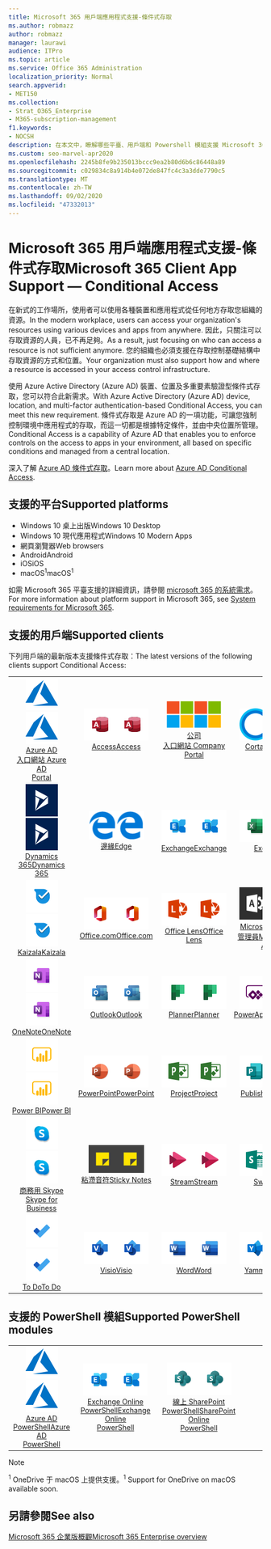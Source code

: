 ```yaml
---
title: Microsoft 365 用戶端應用程式支援-條件式存取
ms.author: robmazz
author: robmazz
manager: laurawi
audience: ITPro
ms.topic: article
ms.service: Office 365 Administration
localization_priority: Normal
search.appverid:
- MET150
ms.collection:
- Strat_O365_Enterprise
- M365-subscription-management
f1.keywords:
- NOCSH
description: 在本文中，瞭解哪些平臺、用戶端和 Powershell 模組支援 Microsoft 365 的條件式存取。
ms.custom: seo-marvel-apr2020
ms.openlocfilehash: 2245b8fe9b235013bccc9ea2b80d6b6c86448a89
ms.sourcegitcommit: c029834c8a914b4e072de847fc4c3a3dde7790c5
ms.translationtype: MT
ms.contentlocale: zh-TW
ms.lasthandoff: 09/02/2020
ms.locfileid: "47332013"
---
```

# <a name="microsoft-365-client-app-support--conditional-access"></a><span data-ttu-id="a4253-103">Microsoft 365 用戶端應用程式支援-條件式存取</span><span class="sxs-lookup"><span data-stu-id="a4253-103">Microsoft 365 Client App Support — Conditional Access</span></span>

<span data-ttu-id="a4253-104">在新式的工作場所，使用者可以使用各種裝置和應用程式從任何地方存取您組織的資源。</span><span class="sxs-lookup"><span data-stu-id="a4253-104">In the modern workplace, users can access your organization's resources using various devices and apps from anywhere.</span></span> <span data-ttu-id="a4253-105">因此，只關注可以存取資源的人員，已不再足夠。</span><span class="sxs-lookup"><span data-stu-id="a4253-105">As a result, just focusing on who can access a resource is not sufficient anymore.</span></span> <span data-ttu-id="a4253-106">您的組織也必須支援在存取控制基礎結構中存取資源的方式和位置。</span><span class="sxs-lookup"><span data-stu-id="a4253-106">Your organization must also support how and where a resource is accessed in your access control infrastructure.</span></span>

<span data-ttu-id="a4253-107">使用 Azure Active Directory (Azure AD) 裝置、位置及多重要素驗證型條件式存取，您可以符合此新需求。</span><span class="sxs-lookup"><span data-stu-id="a4253-107">With Azure Active Directory (Azure AD) device, location, and multi-factor authentication-based Conditional Access, you can meet this new requirement.</span></span> <span data-ttu-id="a4253-108">條件式存取是 Azure AD 的一項功能，可讓您強制控制環境中應用程式的存取，而這一切都是根據特定條件，並由中央位置所管理。</span><span class="sxs-lookup"><span data-stu-id="a4253-108">Conditional Access is a capability of Azure AD that enables you to enforce controls on the access to apps in your environment, all based on specific conditions and managed from a central location.</span></span>

<span data-ttu-id="a4253-109">深入了解 [Azure AD 條件式存取](https://docs.microsoft.com/azure/active-directory/conditional-access/)。</span><span class="sxs-lookup"><span data-stu-id="a4253-109">Learn more about [Azure AD Conditional Access](https://docs.microsoft.com/azure/active-directory/conditional-access/).</span></span>

## <a name="supported-platforms"></a><span data-ttu-id="a4253-110">支援的平台</span><span class="sxs-lookup"><span data-stu-id="a4253-110">Supported platforms</span></span>

 - <span data-ttu-id="a4253-111">Windows 10 桌上出版</span><span class="sxs-lookup"><span data-stu-id="a4253-111">Windows 10 Desktop</span></span>
 - <span data-ttu-id="a4253-112">Windows 10 現代應用程式</span><span class="sxs-lookup"><span data-stu-id="a4253-112">Windows 10 Modern Apps</span></span>
 - <span data-ttu-id="a4253-113">網頁瀏覽器</span><span class="sxs-lookup"><span data-stu-id="a4253-113">Web browsers</span></span>
 - <span data-ttu-id="a4253-114">Android</span><span class="sxs-lookup"><span data-stu-id="a4253-114">Android</span></span>
 - <span data-ttu-id="a4253-115">iOS</span><span class="sxs-lookup"><span data-stu-id="a4253-115">iOS</span></span>
 - <span data-ttu-id="a4253-116">macOS<sup>1</sup></span><span class="sxs-lookup"><span data-stu-id="a4253-116">macOS<sup>1</sup></span></span>

<span data-ttu-id="a4253-117">如需 Microsoft 365 平臺支援的詳細資訊，請參閱 [microsoft 365 的系統需求](https://products.office.com/office-system-requirements)。</span><span class="sxs-lookup"><span data-stu-id="a4253-117">For more information about platform support in Microsoft 365, see [System requirements for Microsoft 365](https://products.office.com/office-system-requirements).</span></span>

## <a name="supported-clients"></a><span data-ttu-id="a4253-118">支援的用戶端</span><span class="sxs-lookup"><span data-stu-id="a4253-118">Supported clients</span></span>

<span data-ttu-id="a4253-119">下列用戶端的最新版本支援條件式存取：</span><span class="sxs-lookup"><span data-stu-id="a4253-119">The latest versions of the following clients support Conditional Access:</span></span>

| | | | | | |
|:---:|:---:|:---:|:---:|:---:|:---:|
| <span data-ttu-id="a4253-120">![Azure 圖示](../media/o365-azure-64x64.png)</span><span class="sxs-lookup"><span data-stu-id="a4253-120">![Azure icon](../media/o365-azure-64x64.png)</span></span> <br> [<span data-ttu-id="a4253-121">Azure AD <br> 入口網站 </span><span class="sxs-lookup"><span data-stu-id="a4253-121">Azure AD <br> Portal </span></span>](https://azure.microsoft.com/features/azure-portal/) | <span data-ttu-id="a4253-122">![Access 圖示](../media/o365-access-64x64.png)</span><span class="sxs-lookup"><span data-stu-id="a4253-122">![Access icon](../media/o365-access-64x64.png)</span></span> <br> [<span data-ttu-id="a4253-123">Access</span><span class="sxs-lookup"><span data-stu-id="a4253-123">Access</span></span>](https://products.office.com/access) | <span data-ttu-id="a4253-124">![公司入口網站圖示](../media/o365-microsoft-64x64.png)</span><span class="sxs-lookup"><span data-stu-id="a4253-124">![Company portal icon](../media/o365-microsoft-64x64.png)</span></span> <br> [<span data-ttu-id="a4253-125">公司 <br> 入口網站 </span><span class="sxs-lookup"><span data-stu-id="a4253-125">Company <br> Portal </span></span>](https://docs.microsoft.com/intune-user-help/sign-in-to-the-company-portal)  | <span data-ttu-id="a4253-126">![Cortana 圖示](../media/o365-cortana-64x64.png)</span><span class="sxs-lookup"><span data-stu-id="a4253-126">![Cortana icon](../media/o365-cortana-64x64.png)</span></span> <br> [<span data-ttu-id="a4253-127">Cortana</span><span class="sxs-lookup"><span data-stu-id="a4253-127">Cortana</span></span>](https://www.microsoft.com/cortana) | <span data-ttu-id="a4253-128">![Delve 圖示](../media/o365-delve-64x64.png)</span><span class="sxs-lookup"><span data-stu-id="a4253-128">![Delve icon](../media/o365-delve-64x64.png)</span></span> <br> [<span data-ttu-id="a4253-129">Delve</span><span class="sxs-lookup"><span data-stu-id="a4253-129">Delve</span></span>](https://products.office.com/business/intelligent-search) 
| <span data-ttu-id="a4253-130">![Dynamics 365 圖示](../media/o365-dynamics365-64x64.png)</span><span class="sxs-lookup"><span data-stu-id="a4253-130">![Dynamics 365 icon](../media/o365-dynamics365-64x64.png)</span></span> <br> [<span data-ttu-id="a4253-131">Dynamics 365</span><span class="sxs-lookup"><span data-stu-id="a4253-131">Dynamics 365</span></span>](https://dynamics.microsoft.com) | <span data-ttu-id="a4253-132">![Edge 圖示](../media/o365-edge-64x64.png)</span><span class="sxs-lookup"><span data-stu-id="a4253-132">![Edge icon](../media/o365-edge-64x64.png)</span></span> <br> [<span data-ttu-id="a4253-133">邊緣</span><span class="sxs-lookup"><span data-stu-id="a4253-133">Edge</span></span>](https://www.microsoft.com/windows/microsoft-edge) | <span data-ttu-id="a4253-134">![Exchange 圖示](../media/o365-exchange-64x64.png)</span><span class="sxs-lookup"><span data-stu-id="a4253-134">![Exchange icon](../media/o365-exchange-64x64.png)</span></span> <br> [<span data-ttu-id="a4253-135">Exchange</span><span class="sxs-lookup"><span data-stu-id="a4253-135">Exchange</span></span>](https://products.office.com/exchange/exchange-online) | <span data-ttu-id="a4253-136">![Excel 圖示](../media/o365-excel-64x64.png)</span><span class="sxs-lookup"><span data-stu-id="a4253-136">![Excel icon](../media/o365-excel-64x64.png)</span></span> <br> [<span data-ttu-id="a4253-137">Excel</span><span class="sxs-lookup"><span data-stu-id="a4253-137">Excel</span></span>](https://products.office.com/excel) | <span data-ttu-id="a4253-138">![表單圖示](../media/o365-forms-64x64.png)</span><span class="sxs-lookup"><span data-stu-id="a4253-138">![Forms icon](../media/o365-forms-64x64.png)</span></span> <br> [<span data-ttu-id="a4253-139">表單</span><span class="sxs-lookup"><span data-stu-id="a4253-139">Forms</span></span>](https://flow.microsoft.com/connectors/shared_microsoftforms/microsoft-forms/) 
| <span data-ttu-id="a4253-140">![Kaizala 圖示](../media/o365-kaizala-64x64.png)</span><span class="sxs-lookup"><span data-stu-id="a4253-140">![Kaizala icon](../media/o365-kaizala-64x64.png)</span></span> <br> [<span data-ttu-id="a4253-141">Kaizala</span><span class="sxs-lookup"><span data-stu-id="a4253-141">Kaizala</span></span>](https://products.office.com/en/business/microsoft-kaizala) | <span data-ttu-id="a4253-142">![Office.com 圖示](../media/o365-office-64x64.png)</span><span class="sxs-lookup"><span data-stu-id="a4253-142">![Office.com icon](../media/o365-office-64x64.png)</span></span> <br> [<span data-ttu-id="a4253-143">Office.com</span><span class="sxs-lookup"><span data-stu-id="a4253-143">Office.com</span></span>](https://www.office.com/) | <span data-ttu-id="a4253-144">![鏡頭圖示](../media/o365-lens-64x64.png)</span><span class="sxs-lookup"><span data-stu-id="a4253-144">![Lens icon](../media/o365-lens-64x64.png)</span></span> <br> [<span data-ttu-id="a4253-145">Office Lens</span><span class="sxs-lookup"><span data-stu-id="a4253-145">Office Lens</span></span>](https://www.microsoft.com/p/office-lens/9wzdncrfj3t8?activetab=pivot%3Aoverviewtab) | <span data-ttu-id="a4253-146">![Office 365 系統管理員圖示](../media/o365-o365admin-64x64.png)</span><span class="sxs-lookup"><span data-stu-id="a4253-146">![Office 365 Admin icon](../media/o365-o365admin-64x64.png)</span></span> <br> [<span data-ttu-id="a4253-147">Microsoft 365 系統 <br> 管理員</span><span class="sxs-lookup"><span data-stu-id="a4253-147">Microsoft 365 <br> Admin</span></span>](https://products.office.com/business/manage-office-365-admin-app) | <span data-ttu-id="a4253-148">![商務用 OneDrive 圖示](../media/o365-OneDrive-64x64.png)</span><span class="sxs-lookup"><span data-stu-id="a4253-148">![OneDrive for Business icon](../media/o365-OneDrive-64x64.png)</span></span> <br> [<span data-ttu-id="a4253-149">OneDrive<sup>1</sup></span><span class="sxs-lookup"><span data-stu-id="a4253-149">OneDrive<sup>1</sup></span></span>](https://products.office.com/onedrive-for-business/online-cloud-storage) 
| <span data-ttu-id="a4253-150">![OneNote 圖示](../media/o365-OneNote-64x64.png)</span><span class="sxs-lookup"><span data-stu-id="a4253-150">![OneNote icon](../media/o365-OneNote-64x64.png)</span></span> <br> [<span data-ttu-id="a4253-151">OneNote</span><span class="sxs-lookup"><span data-stu-id="a4253-151">OneNote</span></span>](https://products.office.com/onenote) | <span data-ttu-id="a4253-152">![Outlook 圖示](../media/o365-outlook-64x64.png)</span><span class="sxs-lookup"><span data-stu-id="a4253-152">![Outlook icon](../media/o365-outlook-64x64.png)</span></span> <br> [<span data-ttu-id="a4253-153">Outlook</span><span class="sxs-lookup"><span data-stu-id="a4253-153">Outlook</span></span>](https://products.office.com/outlook) | <span data-ttu-id="a4253-154">![Planner 圖示](../media/o365-planner-64x64.png)</span><span class="sxs-lookup"><span data-stu-id="a4253-154">![Planner icon](../media/o365-planner-64x64.png)</span></span> <br> [<span data-ttu-id="a4253-155">Planner</span><span class="sxs-lookup"><span data-stu-id="a4253-155">Planner</span></span>](https://products.office.com/business/task-management-software) | <span data-ttu-id="a4253-156">![PowerApps 圖示](../media/o365-powerapps-64x64.png)</span><span class="sxs-lookup"><span data-stu-id="a4253-156">![PowerApps icon](../media/o365-powerapps-64x64.png)</span></span> <br> [<span data-ttu-id="a4253-157">PowerApps</span><span class="sxs-lookup"><span data-stu-id="a4253-157">PowerApps</span></span>](https://powerapps.microsoft.com) | <span data-ttu-id="a4253-158">![電源自動圖示](../media/o365-flow-64x64.png)</span><span class="sxs-lookup"><span data-stu-id="a4253-158">![Power Automate icon](../media/o365-flow-64x64.png)</span></span> <br> [<span data-ttu-id="a4253-159"><br>自動功耗</span><span class="sxs-lookup"><span data-stu-id="a4253-159">Power <br> Automate</span></span>](https://flow.microsoft.com)
| <span data-ttu-id="a4253-160">![PowerBI 圖示](../media/o365-powerbi-64x64.png)</span><span class="sxs-lookup"><span data-stu-id="a4253-160">![PowerBI icon](../media/o365-powerbi-64x64.png)</span></span> <br> [<span data-ttu-id="a4253-161">Power BI</span><span class="sxs-lookup"><span data-stu-id="a4253-161">Power BI</span></span>](https://powerbi.microsoft.com) | <span data-ttu-id="a4253-162">![PowerPoint 圖示](../media/o365-powerpoint-64x64.png)</span><span class="sxs-lookup"><span data-stu-id="a4253-162">![PowerPoint icon](../media/o365-powerpoint-64x64.png)</span></span> <br> [<span data-ttu-id="a4253-163">PowerPoint</span><span class="sxs-lookup"><span data-stu-id="a4253-163">PowerPoint</span></span>](https://products.office.com/powerpoint) | <span data-ttu-id="a4253-164">![Project 圖示](../media/o365-project-64x64.png)</span><span class="sxs-lookup"><span data-stu-id="a4253-164">![Project icon](../media/o365-project-64x64.png)</span></span> <br> [<span data-ttu-id="a4253-165">Project</span><span class="sxs-lookup"><span data-stu-id="a4253-165">Project</span></span>](https://products.office.com/project) | <span data-ttu-id="a4253-166">![Publisher 圖示](../media/o365-publisher-64x64.png)</span><span class="sxs-lookup"><span data-stu-id="a4253-166">![Publisher icon](../media/o365-publisher-64x64.png)</span></span> <br> [<span data-ttu-id="a4253-167">Publisher</span><span class="sxs-lookup"><span data-stu-id="a4253-167">Publisher</span></span>](https://products.office.com/publisher) | <span data-ttu-id="a4253-168">![SharePoint 圖示](../media/o365-sharepoint-64x64.png)</span><span class="sxs-lookup"><span data-stu-id="a4253-168">![SharePoint icon](../media/o365-sharepoint-64x64.png)</span></span> <br> [<span data-ttu-id="a4253-169">Sharepoint</span><span class="sxs-lookup"><span data-stu-id="a4253-169">Sharepoint</span></span>](https://products.office.com/sharepoint) 
| <span data-ttu-id="a4253-170">![商務用 Skype 圖示](../media/o365-skypeforbusiness-64x64.png)</span><span class="sxs-lookup"><span data-stu-id="a4253-170">![Skype for Business icon](../media/o365-skypeforbusiness-64x64.png)</span></span> <br> [<span data-ttu-id="a4253-171">商務用 Skype <br></span><span class="sxs-lookup"><span data-stu-id="a4253-171">Skype for <br> Business</span></span>](https://www.skype.com/business/) | <span data-ttu-id="a4253-172">![粘滯音符圖示](../media/o365-stickynotes-64x64.png)</span><span class="sxs-lookup"><span data-stu-id="a4253-172">![Sticky Notes icon](../media/o365-stickynotes-64x64.png)</span></span> <br> [<span data-ttu-id="a4253-173">粘滯音符</span><span class="sxs-lookup"><span data-stu-id="a4253-173">Sticky Notes</span></span>](https://www.microsoft.com/p/microsoft-sticky-notes/9nblggh4qghw) | <span data-ttu-id="a4253-174">![Stream 圖示](../media/o365-stream-64x64.png)</span><span class="sxs-lookup"><span data-stu-id="a4253-174">![Stream icon](../media/o365-stream-64x64.png)</span></span> <br> [<span data-ttu-id="a4253-175">Stream</span><span class="sxs-lookup"><span data-stu-id="a4253-175">Stream</span></span>](https://stream.microsoft.com) | <span data-ttu-id="a4253-176">![Sway 圖示](../media/o365-sway-64x64.png)</span><span class="sxs-lookup"><span data-stu-id="a4253-176">![Sway icon](../media/o365-sway-64x64.png)</span></span> <br> [<span data-ttu-id="a4253-177">Sway</span><span class="sxs-lookup"><span data-stu-id="a4253-177">Sway</span></span>](https://sway.com) | <span data-ttu-id="a4253-178">![Teams 圖示](../media/o365-teams-64x64.png)</span><span class="sxs-lookup"><span data-stu-id="a4253-178">![Teams icon](../media/o365-teams-64x64.png)</span></span> <br> [<span data-ttu-id="a4253-179">Teams</span><span class="sxs-lookup"><span data-stu-id="a4253-179">Teams</span></span>](https://products.office.com/microsoft-teams/group-chat-software) 
| <span data-ttu-id="a4253-180">![待辦事項圖示](../media/o365-todo-64x64.png)</span><span class="sxs-lookup"><span data-stu-id="a4253-180">![To Do icon](../media/o365-todo-64x64.png)</span></span> <br> [<span data-ttu-id="a4253-181">To Do</span><span class="sxs-lookup"><span data-stu-id="a4253-181">To Do</span></span>](https://todo.microsoft.com) | <span data-ttu-id="a4253-182">![Visio 圖示](../media/o365-visio-64x64.png)</span><span class="sxs-lookup"><span data-stu-id="a4253-182">![Visio icon](../media/o365-visio-64x64.png)</span></span> <br> [<span data-ttu-id="a4253-183">Visio</span><span class="sxs-lookup"><span data-stu-id="a4253-183">Visio</span></span>](https://products.office.com/visio/flowchart-software) | <span data-ttu-id="a4253-184">![Word 圖示](../media/o365-word-64x64.png)</span><span class="sxs-lookup"><span data-stu-id="a4253-184">![Word icon](../media/o365-word-64x64.png)</span></span> <br> [<span data-ttu-id="a4253-185">Word</span><span class="sxs-lookup"><span data-stu-id="a4253-185">Word</span></span>](https://products.office.com/word) | <span data-ttu-id="a4253-186">![Yammer 圖示](../media/o365-yammer-64x64.png)</span><span class="sxs-lookup"><span data-stu-id="a4253-186">![Yammer icon](../media/o365-yammer-64x64.png)</span></span> <br> [<span data-ttu-id="a4253-187">Yammer</span><span class="sxs-lookup"><span data-stu-id="a4253-187">Yammer</span></span>](https://products.office.com/yammer/yammer-overview)

## <a name="supported-powershell-modules"></a><span data-ttu-id="a4253-188">支援的 PowerShell 模組</span><span class="sxs-lookup"><span data-stu-id="a4253-188">Supported PowerShell modules</span></span>

| | | | | | |
|:---:|:---:|:---:|:---:|:---:|:---:|
| <span data-ttu-id="a4253-189">![Azure 圖示](../media/o365-azure-64x64.png)</span><span class="sxs-lookup"><span data-stu-id="a4253-189">![Azure icon](../media/o365-azure-64x64.png)</span></span> <br> [<span data-ttu-id="a4253-190">Azure AD <br> PowerShell</span><span class="sxs-lookup"><span data-stu-id="a4253-190">Azure AD <br> PowerShell</span></span>](https://docs.microsoft.com/powershell/azure/active-directory/overview?view=azureadps-2.0) | <span data-ttu-id="a4253-191">![Exchange 圖示](../media/o365-exchange-64x64.png)</span><span class="sxs-lookup"><span data-stu-id="a4253-191">![Exchange icon](../media/o365-exchange-64x64.png)</span></span> <br> [<span data-ttu-id="a4253-192">Exchange Online <br> PowerShell</span><span class="sxs-lookup"><span data-stu-id="a4253-192">Exchange Online <br> PowerShell</span></span>](https://docs.microsoft.com/powershell/exchange/exchange-online/exchange-online-powershell?view=exchange-ps) | <span data-ttu-id="a4253-193">![SharePoint 圖示](../media/o365-sharepoint-64x64.png)</span><span class="sxs-lookup"><span data-stu-id="a4253-193">![SharePoint icon](../media/o365-sharepoint-64x64.png)</span></span> <br> [<span data-ttu-id="a4253-194">線上 SharePoint <br> PowerShell</span><span class="sxs-lookup"><span data-stu-id="a4253-194">SharePoint Online <br> PowerShell</span></span>](https://docs.microsoft.com/powershell/sharepoint/sharepoint-online/connect-sharepoint-online)

> [!NOTE]
> <span data-ttu-id="a4253-195"><sup>1</sup> OneDrive 于 macOS 上提供支援。</span><span class="sxs-lookup"><span data-stu-id="a4253-195"><sup>1</sup> Support for OneDrive on macOS available soon.</span></span>

## <a name="see-also"></a><span data-ttu-id="a4253-196">另請參閱</span><span class="sxs-lookup"><span data-stu-id="a4253-196">See also</span></span>

[<span data-ttu-id="a4253-197">Microsoft 365 企業版概觀</span><span class="sxs-lookup"><span data-stu-id="a4253-197">Microsoft 365 Enterprise overview</span></span>](microsoft-365-overview.md)
